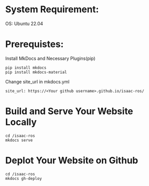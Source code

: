 # System Requirement:

OS: Ubuntu 22.04

# Prerequistes:

Install MkDocs and Necessary Plugins(pip)
```
pip install mkdocs
pip install mkdocs-material
```

Change site_url in mkdocs.yml
```
site_url: https://<Your github username>.github.io/isaac-ros/
```

# Build and Serve Your Website Locally
```
cd /isaac-ros
mkdocs serve
```

# Deplot Your Website on Github

```
cd /isaac-ros
mkdocs gh-deploy
```

